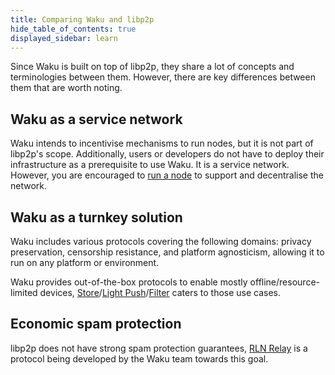 ```yaml
---
title: Comparing Waku and libp2p
hide_table_of_contents: true
displayed_sidebar: learn
---
```


Since Waku is built on top of libp2p, they share a lot of concepts and terminologies between them. However, there are key differences between them that are worth noting.

## Waku as a service network

Waku intends to incentivise mechanisms to run nodes, but it is not part of libp2p's scope. Additionally, users or developers do not have to deploy their infrastructure as a prerequisite to use Waku. It is a service network. However, you are encouraged to [run a node](/run-node) to support and decentralise the network.

## Waku as a turnkey solution

Waku includes various protocols covering the following domains: privacy preservation, censorship resistance, and platform agnosticism, allowing it to run on any platform or environment.

Waku provides out-of-the-box protocols to enable mostly offline/resource-limited devices, [Store](/learn/concepts/protocols#store)/[Light Push](/learn/concepts/protocols#light-push)/[Filter](/learn/concepts/protocols#filter) caters to those use cases.

## Economic spam protection

libp2p does not have strong spam protection guarantees, [RLN Relay](/learn/concepts/protocols#rln-relay) is a protocol being developed by the Waku team towards this goal.
